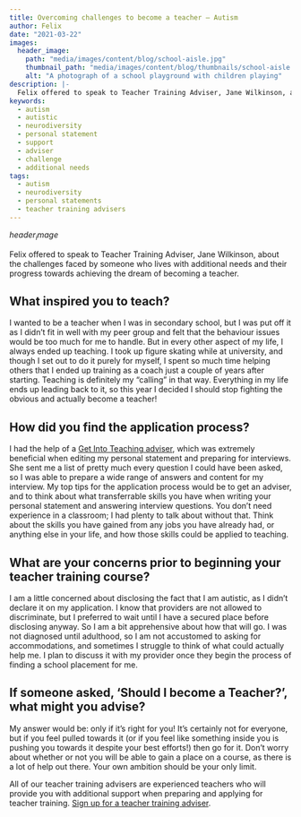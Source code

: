 ```yaml
---
title: Overcoming challenges to become a teacher — Autism
author: Felix
date: "2021-03-22"
images:
  header_image:
    path: "media/images/content/blog/school-aisle.jpg"
    thumbnail_path: "media/images/content/blog/thumbnails/school-aisle.jpg"
    alt: "A photograph of a school playground with children playing"
description: |-
  Felix offered to speak to Teacher Training Adviser, Jane Wilkinson, about the challenges faced by someone who lives with additional needs and their progress towards achieving the dream of becoming a teacher.
keywords:
  - autism
  - autistic
  - neurodiversity
  - personal statement
  - support
  - adviser
  - challenge
  - additional needs
tags:
  - autism
  - neurodiversity
  - personal statements
  - teacher training advisers
---
```


$header_image$

Felix offered to speak to Teacher Training Adviser, Jane Wilkinson, about the challenges faced by someone who lives with additional needs and their progress towards achieving the dream of becoming a teacher.

## What inspired you to teach?

I wanted to be a teacher when I was in secondary school, but I was put off it as I didn’t fit in well with my peer group and felt that the behaviour issues would be too much for me to handle. But in every other aspect of my life, I always ended up teaching. I took up figure skating while at university, and though I set out to do it purely for myself, I spent so much time helping others that I ended up training as a coach just a couple of years after starting. Teaching is definitely my “calling” in that way. Everything in my life ends up leading back to it, so this year I decided I should stop fighting the obvious and actually become a teacher!

## How did you find the application process?

I had the help of a [Get Into Teaching adviser](/tta-service), which was extremely beneficial when editing my personal statement and preparing for interviews. She sent me a list of pretty much every question I could have been asked, so I was able to prepare a wide range of answers and content for my interview. My top tips for the application process would be to get an adviser, and to think about what transferrable skills you have when writing your personal statement and answering interview questions. You don’t need experience in a classroom; I had plenty to talk about without that. Think about the skills you have gained from any jobs you have already had, or anything else in your life, and how those skills could be applied to teaching.

## What are your concerns prior to beginning your teacher training course?

I am a little concerned about disclosing the fact that I am autistic, as I didn’t declare it on my application. I know that providers are not allowed to discriminate, but I preferred to wait until I have a secured place before disclosing anyway. So I am a bit apprehensive about how that will go. I was not diagnosed until adulthood, so I am not accustomed to asking for accommodations, and sometimes I struggle to think of what could actually help me. I plan to discuss it with my provider once they begin the process of finding a school placement for me.

## If someone asked, ‘Should I become a Teacher?’, what might you advise?

My answer would be: only if it’s right for you! It’s certainly not for everyone, but if you feel pulled towards it (or if you feel like something inside you is pushing you towards it despite your best efforts!) then go for it. Don’t worry about whether or not you will be able to gain a place on a course, as there is a lot of help out there. Your own ambition should be your only limit.

All of our teacher training advisers are experienced teachers who will provide you with additional support when preparing and applying for teacher training. [Sign up for a teacher training adviser](/teacher-training-advisers).
